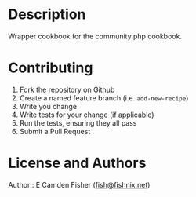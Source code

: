 # Description

Wrapper cookbook for the community php cookbook.

# Contributing

1. Fork the repository on Github
2. Create a named feature branch (i.e. `add-new-recipe`)
3. Write you change
4. Write tests for your change (if applicable)
5. Run the tests, ensuring they all pass
6. Submit a Pull Request

# License and Authors

Author:: E Camden Fisher (<fish@fishnix.net>)